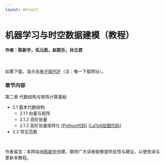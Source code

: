 ```yaml
---
layout: default
---
```


# 机器学习与时空数据建模（教程）

#### 作者：陈新宇，伍元凯，赵熙乐，孙立君

<br>

如需下载，请点击[电子版PDF](https://xinychen.github.io/books/spatiotemporal_low_rank_models.pdf)（注：唯一下载网址）。

### 章节内容

第二章 代数结构与矩阵计算基础
- 2.1 基本代数结构
  - 2.1.1 向量与矩阵
  - 2.1.2 高阶张量
  - 2.1.3 高阶张量矩阵化 [[Python代码](xx)] [[LaTeX绘图代码](xx)]
- 2.2 常见范数

<br>

<p align="left">作者留言：本网站由<a href="https://xinychen.github.io/">陈新宇</a>创建，期待广大读者能够提供反馈与建议，以便改进与更新本教程。</p>
